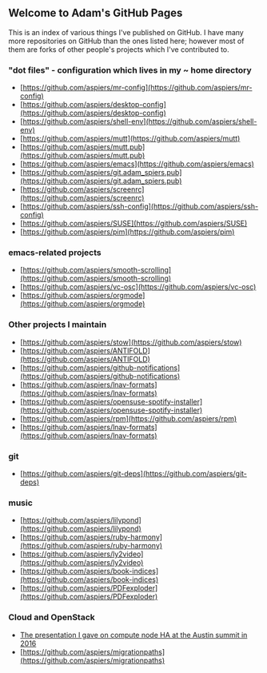 ## Welcome to Adam's GitHub Pages

This is an index of various things I've published on GitHub.  I have
many more repositories on GitHub than the ones listed here; however
most of them are forks of other people's projects which I've
contributed to.

### "dot files" - configuration which lives in my ~ home directory

* [https://github.com/aspiers/mr-config](https://github.com/aspiers/mr-config)
* [https://github.com/aspiers/desktop-config](https://github.com/aspiers/desktop-config)
* [https://github.com/aspiers/shell-env](https://github.com/aspiers/shell-env)
* [https://github.com/aspiers/mutt](https://github.com/aspiers/mutt)
* [https://github.com/aspiers/mutt.pub](https://github.com/aspiers/mutt.pub)
* [https://github.com/aspiers/emacs](https://github.com/aspiers/emacs)
* [https://github.com/aspiers/git.adam_spiers.pub](https://github.com/aspiers/git.adam_spiers.pub)
* [https://github.com/aspiers/screenrc](https://github.com/aspiers/screenrc)
* [https://github.com/aspiers/ssh-config](https://github.com/aspiers/ssh-config)
* [https://github.com/aspiers/SUSE](https://github.com/aspiers/SUSE)
* [https://github.com/aspiers/pim](https://github.com/aspiers/pim)

### emacs-related projects

* [https://github.com/aspiers/smooth-scrolling](https://github.com/aspiers/smooth-scrolling)
* [https://github.com/aspiers/vc-osc](https://github.com/aspiers/vc-osc)
* [https://github.com/aspiers/orgmode](https://github.com/aspiers/orgmode)

### Other projects I maintain

* [https://github.com/aspiers/stow](https://github.com/aspiers/stow)
* [https://github.com/aspiers/ANTIFOLD](https://github.com/aspiers/ANTIFOLD)
* [https://github.com/aspiers/github-notifications](https://github.com/aspiers/github-notifications)
* [https://github.com/aspiers/lnav-formats](https://github.com/aspiers/lnav-formats)
* [https://github.com/aspiers/opensuse-spotify-installer](https://github.com/aspiers/opensuse-spotify-installer)
* [https://github.com/aspiers/rpm](https://github.com/aspiers/rpm)
* [https://github.com/aspiers/lnav-formats](https://github.com/aspiers/lnav-formats)

### git

* [https://github.com/aspiers/git-deps](https://github.com/aspiers/git-deps)

### music

* [https://github.com/aspiers/lilypond](https://github.com/aspiers/lilypond)
* [https://github.com/aspiers/ruby-harmony](https://github.com/aspiers/ruby-harmony)
* [https://github.com/aspiers/ly2video](https://github.com/aspiers/ly2video)
* [https://github.com/aspiers/book-indices](https://github.com/aspiers/book-indices)
* [https://github.com/aspiers/PDFexploder](https://github.com/aspiers/PDFexploder)

### Cloud and OpenStack

* [The presentation I gave on compute node HA at the Austin summit in 2016](http://aspiers.github.io/openstack-summit-2016-austin-compute-ha/)
* [https://github.com/aspiers/migrationpaths](https://github.com/aspiers/migrationpaths)

